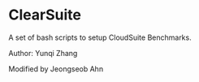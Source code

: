ClearSuite
==========

A set of bash scripts to setup CloudSuite Benchmarks.

Author: Yunqi Zhang

Modified by Jeongseob Ahn

